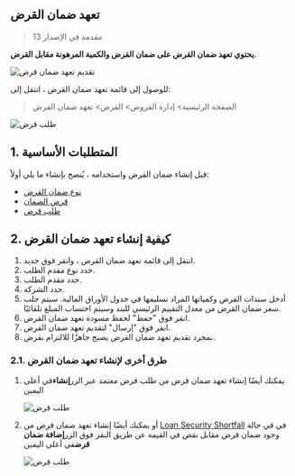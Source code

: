 ## تعهد ضمان القرض

> مقدمة في الإصدار 13

**يحتوي تعهد ضمان القرض على ضمان القرض والكمية المرهونة مقابل القرض.**

![تقديم تعهد ضمان قرض](https://docs.erpnext.com/files/loan-security-pledge-flow.png)

للوصول إلى قائمة تعهد ضمان القرض ، انتقل إلى:

> الصفحة الرئيسية> إدارة القروض> القرض> تعهد ضمان القرض

![طلب قرض](https://docs.erpnext.com/files/loan-security-pledge.png)

## 1. المتطلبات الأساسية

قبل إنشاء ضمان القرض واستخدامه ، يُنصح بإنشاء ما يلي أولاً:

* [نوع ضمان القرض](https://docs.erpnext.com/docs/v13/user/manual/en/loan-management/loan-security-type)
* [قرض الضمان](https://docs.erpnext.com/docs/v13/user/manual/en/loan-management/loan-security)
* [طلب قرض](https://docs.erpnext.com/docs/v13/user/manual/en/loan-management/loan-application)

## 2. كيفية إنشاء تعهد ضمان القرض

1. انتقل إلى قائمة تعهد ضمان القرض ، وانقر فوق جديد.
2. حدد نوع مقدم الطلب.
3. حدد مقدم الطلب.
4. حدد الشركة.
5. أدخل سندات القرض وكمياتها المراد تسليمها في جدول الأوراق المالية. سيتم جلب سعر ضمان القرض من معدل التقييم الرئيسي للبند وسيتم احتساب المبلغ تلقائيًا.
6. انقر فوق "حفظ" لحفظ مسودة تعهد ضمان القرض.
7. انقر فوق "إرسال" لتقديم تعهد ضمان القرض.
8. بمجرد تقديم تعهد ضمان القرض يصبح جاهزًا للالتزام بقرض.

### 2.1. طرق أخرى لإنشاء تعهد ضمان القرض

1. يمكنك أيضًا إنشاء تعهد ضمان قرض من طلب قرض معتمد عبر الزر**إنشاء**في أعلى اليمين
    
    ![طلب قرض](https://docs.erpnext.com/files/create-loan-security-pledge.png)
    
2. أو يمكنك أيضًا إنشاء تعهد ضمان قرض من [Loan Security Shortfall](https://docs.erpnext.com/docs/v13/user/manual/en/loan-management/loan-security-shortfall) في في حالة وجود ضمان قرض مقابل نقص في القيمة عن طريق النقر فوق الزر**إضافة ضمان قرض**في أعلى اليمين
    
    ![طلب قرض](https://docs.erpnext.com/files/shortfall-security.png)